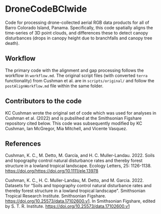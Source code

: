 # DroneCodeBCIwide
Code for processing drone-collected aerial RGB data products for all of Barro Colorado Island, Panama.  Specifically, this code spatially aligns the time-series of 3D point clouds, and differences these to detect canopy disturbances (drops in canopy height due to branchfalls and canopy tree death).    

## Workflow
The primary code with the alignment and gap processing follows the workflow in `workflow.md`. The original script files (with converted `terra` functionality) from Cushman et al. are in `scripts/original/` and follow the `postAlignWorkflow.md` file within the same folder.

## Contributors to the code
KC Cushman wrote the original set of code which was used for analyses in Cushman et al. (2022) and is pubslihed at the Smithsonian Figshare repository cited below.  This code was subsequently modified by KC Cushman, Ian McGregor, Mia Mitchell, and Vicente Vasquez.    

## References

Cushman, K. C., M. Detto, M. García, and H. C. Muller-Landau. 2022. Soils and topography control natural disturbance rates and thereby forest structure in a lowland tropical landscape. Ecology Letters, 25: 1126-1138. https://doi.org/https://doi.org/10.1111/ele.13978

Cushman, K. C., H. C. Muller-Landau, M. Detto, and M. Garcia. 2022. Datasets for “Soils and topography control natural disturbance rates and thereby forest structure in a lowland tropical landscape". Smithsonian Tropical Research Institute. Smithsonian Figshare.  https://doi.org/10.25573/data.17102600.v1. In Smithsonian Figshare, edited by S. T. R. Institute. https://doi.org/10.25573/data.17102600.v1


